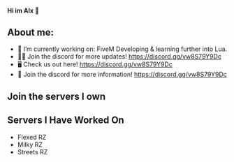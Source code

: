 #### Hi im Alx 👋

## About me:

- 🔭 I’m currently working on: FiveM Developing & learning further into Lua.
- 👨‍💻 Join the discord for more updates! https://discord.gg/vw8S79Y9Dc
- 🖥️ Check us out here! https://discord.gg/vw8S79Y9Dc
- 👨‍ Join the discord for more information! https://discord.gg/vw8S79Y9Dc

## Join the servers I own

## Servers I Have Worked On
- Flexed RZ
- Milky RZ
- Streets RZ
